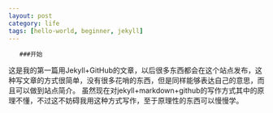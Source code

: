 ```yaml
---
layout: post
category: life
tags: [hello-world, beginner, jekyll]
---
```


       ###开始
这是我的第一篇用Jekyll+GitHub的文章，以后很多东西都会在这个站点发布，这种写文章的方式很简单，没有很多花哨的东西，但是同样能够表达自己的意思，而且可以做到站点简介。
虽然现在对jekyll+markdown+github的写作方式其中的原理不懂，不过这不妨碍我用这种方式写作，至于原理性的东西可以慢慢学。
